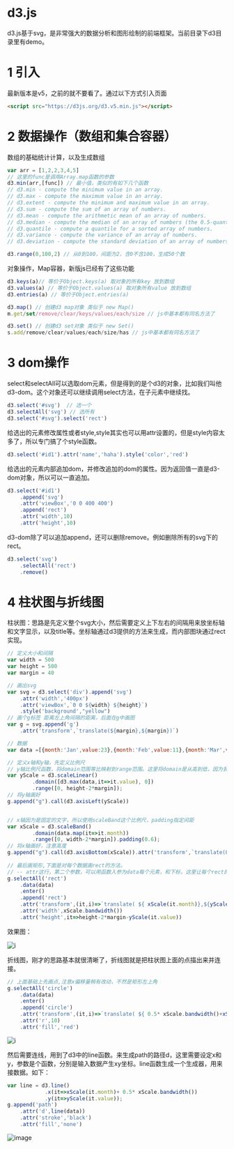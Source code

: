 # d3.js
d3.js基于svg，是非常强大的数据分析和图形绘制的前端框架。当前目录下d3目录里有demo。
# 1 引入
最新版本是v5，之前的就不要看了。通过以下方式引入页面
```html
<script src="https://d3js.org/d3.v5.min.js"></script>
```
# 2 数据操作（数组和集合容器）
数组的基础统计计算，以及生成数组
```js
var arr = [1,2,2,3,4,5]
// 这里的func是调用Array.map函数的参数
d3.min(arr,[func]) // 最小值，类似的有如下几个函数
// d3.min - compute the minimum value in an array.
// d3.max - compute the maximum value in an array.
// d3.extent - compute the minimum and maximum value in an array.
// d3.sum - compute the sum of an array of numbers.
// d3.mean - compute the arithmetic mean of an array of numbers.
// d3.median - compute the median of an array of numbers (the 0.5-quantile).
// d3.quantile - compute a quantile for a sorted array of numbers.
// d3.variance - compute the variance of an array of numbers.
// d3.deviation - compute the standard deviation of an array of numbers.

d3.range(0,100,2) // 从0到100，间距为2，含0不含100，生成50个数
```

对象操作，Map容器，新版js已经有了这些功能
```js
d3.keys(a)// 等价于Object.keys(a) 取对象的所有key 放到数组
d3.values(a) // 等价于Object.values(a) 取对象所有value 放到数组
d3.entries(a) // 等价于Object.entries(a)

d3.map() // 创建d3 map对象 类似于 new Map()
m.get/set/remove/clear/keys/values/each/size // js中基本都有同名方法了

d3.set() // 创建d3 set对象 类似于 new Set()
s.add/remove/clear/values/each/size/has // js中基本都有同名方法了
```
# 3 dom操作
select和selectAll可以选取dom元素，但是得到的是个d3的对象，比如我们叫他d3-dom。这个对象还可以继续调用select方法，在子元素中继续找。
```js
d3.select('#svg')  // 选一个
d3.selectAll('svg') // 选所有
d3.select('#svg').select('rect')
```

给选出的元素修改属性或者style,style其实也可以用attr设置的，但是style内容太多了，所以专门搞了个style函数。
```js
d3.select('#id1').attr('name','haha').style('color','red')
```

给选出的元素内部追加dom，并修改追加的dom的属性。因为返回值一直是d3-dom对象，所以可以一直追加。
```js
d3.select('#id1')
    .append('svg')
    .attr('viewBox','0 0 400 400')
    .append('rect')
    .attr('width',10)
    .attr('height',10)
```

d3-dom除了可以追加append，还可以删除remove。例如删除所有的svg下的rect。
```js
d3.select('svg')
    .selectAll('rect')
    .remove()
```
# 4 柱状图与折线图
柱状图：思路是先定义整个svg大小，然后需要定义上下左右的间隔用来放坐标轴和文字显示，以及title等。坐标轴通过d3提供的方法来生成，而内部图块通过rect实现。
```js
// 定义大小和间隔
var width = 500
var height = 500
var margin = 40

// 画出svg
var svg = d3.select('div').append('svg')
    .attr('width','400px')
    .attr('viewBox',`0 0 ${width} ${height}`)
    .style('background',"yellow")
// 画个g标签 距离左上角间隔的距离，后面在g中画图
var g = svg.append('g')
    .attr('transform',`translate(${margin},${margin})`)

// 数据
var data =[{month:'Jan',value:23},{month:'Feb',value:11},{month:'Mar',value:73},{month:'Apr',value:64}];

// 定义x轴和y轴，先定义比例尺
// y轴比例尺函数，将domain范围等比映射到range范围。这里将domain是从高到低，因为我们要定义的坐标轴是y轴，从下往上增的，和浏览器坐标反着。
var yScale = d3.scaleLinear()
        .domain([d3.max(data,it=>it.value), 0])
        .range([0, height-2*margin]);
// 将y轴画好
g.append("g").call(d3.axisLeft(yScale))


// x轴因为是固定的文字，所以使用scaleBand这个比例尺，padding指定间距
var xScale = d3.scaleBand()
        .domain(data.map(it=>it.month))
        .range([0, width-2*margin]).padding(0.6);
// 将x轴画好，注意高度
g.append("g").call(d3.axisBottom(xScale)).attr('transform',`translate(0,${height-2*margin})`)
        
// 最后画矩形,下面是对每个数据画rect的方法。
// -- attr这行，第二个参数，可以用函数入参为data每个元素，和下标，这里让每个rect的有一定偏移。注意偏移点是矩形左上角的位置。
g.selectAll('rect')
    .data(data)
    .enter()
    .append('rect')
    .attr('transform',(it,i)=>`translate( ${ xScale(it.month)},${yScale(it.value)})`)
    .attr('width',xScale.bandwidth())
    .attr('height',it=>height-2*margin-yScale(it.value))
```
效果图：

![i](https://bolg.obs.cn-north-1.myhuaweicloud.com/2004/2020-04-06_11-00-05.png)

折线图，刚才的思路基本就很清晰了，折线图就是把柱状图上面的点描出来并连接。
```js
// 上面基础上先画点,注意x偏移量稍有改动，不然是矩形左上角
g.selectAll('circle')
    .data(data)
    .enter()
    .append('circle')
    .attr('transform',(it,i)=>`translate( ${ 0.5* xScale.bandwidth()+xScale(it.month)},${yScale(it.value)})`)
    .attr('r',10)
    .attr('fill','red')

```
![i](https://bolg.obs.cn-north-1.myhuaweicloud.com/2004/2020-04-06_11-22-58.png)

然后需要连线，用到了d3中的line函数。来生成path的路径d，这里需要设定x和y，参数是个函数，分别是输入数据产生xy坐标。line函数生成一个生成器，用来接数据。如下：
```js
var line = d3.line()
            .x(it=>xScale(it.month)+ 0.5* xScale.bandwidth())
            .y(it=>yScale(it.value));
g.append('path')
    .attr('d',line(data))
    .attr('stroke','black')
    .attr('fill','none')
```
![image](https://bolg.obs.cn-north-1.myhuaweicloud.com/2004/2020-04-06_11-40-28.png)